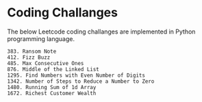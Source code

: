# Coding Challanges

The below Leetcode coding challanges are implemented in Python programming language.

``` 
383. Ransom Note
412. Fizz Buzz
485. Max Consecutive Ones
876. Middle of the Linked List
1295. Find Numbers with Even Number of Digits
1342. Number of Steps to Reduce a Number to Zero
1480. Running Sum of 1d Array
1672. Richest Customer Wealth
```